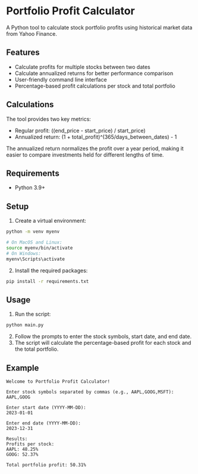 # Portfolio Profit Calculator

A Python tool to calculate stock portfolio profits using historical market data from Yahoo Finance.

## Features
- Calculate profits for multiple stocks between two dates
- Calculate annualized returns for better performance comparison
- User-friendly command line interface
- Percentage-based profit calculations per stock and total portfolio

## Calculations
The tool provides two key metrics:
- Regular profit: ((end_price - start_price) / start_price)
- Annualized return: (1 + total_profit)^(365/days_between_dates) - 1

The annualized return normalizes the profit over a year period, making it easier to compare investments held for different lengths of time.

## Requirements
- Python 3.9+

## Setup
1. Create a virtual environment:
```bash
python -m venv myenv

# On MacOS and Linux:
source myenv/bin/activate
# On Windows:
myenv\Scripts\activate
```
2. Install the required packages:
```bash
pip install -r requirements.txt
```
## Usage
1. Run the script:
```bash
python main.py
```
2. Follow the prompts to enter the stock symbols, start date, and end date.
3. The script will calculate the percentage-based profit for each stock and the total portfolio.
## Example
```
Welcome to Portfolio Profit Calculator!

Enter stock symbols separated by commas (e.g., AAPL,GOOG,MSFT):
AAPL,GOOG

Enter start date (YYYY-MM-DD):
2023-01-01

Enter end date (YYYY-MM-DD):
2023-12-31

Results:
Profits per stock:
AAPL: 48.25%
GOOG: 52.37%

Total portfolio profit: 50.31%
```